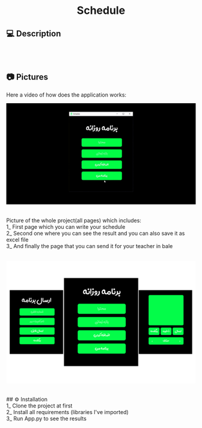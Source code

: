 <h1 align="center">
    Schedule
</h1>

## 💻 Description<br>

<br>
<br>

## 📷 Pictures<br>
Here a video of how does the application works:
<br>
<p align="center">
    <img src="https://github.com/AryaAshouri/Schedule/blob/master/Sources/Video.gif">
</p>
<br>
Picture of the whole project(all pages) which includes:<br>
1_ First page which you can write your schedule<br>
2_ Second one where you can see the result and you can also save it as excel file<br>
3_ And finally the page that you can send it for your teacher in bale<br>
<br>
<p align="center">
    <img src="https://github.com/AryaAshouri/Schedule/blob/master/Sources/Final.PNG">
</p>
<br>
## ⚙️ Installation<br>
1_ Clone the project at first<br>
2_ Install all requirements (libraries I've imported)<br>
3_ Run App.py to see the results<br>
<br>
